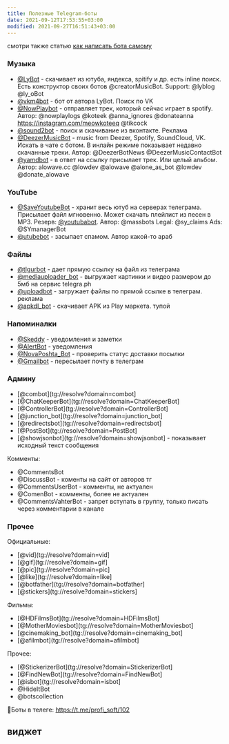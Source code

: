 ```yaml
---
title: Полезные Telegram-боты
date: 2021-09-12T17:53:55+03:00
modified: 2021-09-27T16:51:43+03:00
---
```

смотри также статью [как написать бота самому](../coding/telegram-bots.md)

### **Музыка** ###
- [@LyBot](tg://resolve?domain=LyBot) - скачивает из ютуба, яндекса, spitify и др. есть inline поиск. Есть конструктор своих ботов @creatorMusicBot. Support: @lyblog @ly_oBot
- [@vkm4bot](tg://resolve?domain=vkm4bot) - бот от автора LyBot. Поиск по VK
- [@NowPlaybot](tg://resolve?domain=NowPlaybot) - отправляет трек, который сейчас играет в spotify. Автор: @nowplaylogs @koteek @anna_ignores @donateanna https://instagram.com/meowkoteeq @tikcock
- [@sound2bot](tg://resolve?domain=sound2bot) - поиск и скачивание из вконтакте. Реклама 
- [@DeezerMusicBot](tg://resolve?domain=DeezerMusicBot) - music from Deezer, Spotify, SoundCloud, VK. Искать в чате с ботом. В инлайн режиме показывает недавно скачанные треки. Автор: @DeezerBotNews @DeezerMusicContactBot
- [@yamdbot](tg://resolve?domain=yamdbot) - в ответ на ссылку присылает трек. Или целый альбом. Автор: alowave.cc @lowdev @alowave @alone_as_bot @lowdev @donate_alowave 

### **YouTube** ###
- [@SaveYoutubeBot](tg://resolve?domain=SaveYoutubeBot) - хранит весь ютуб на серверах телеграма. Присылает файл мгновенно. Может скачать плейлист из песен в MP3. Резерв: [@youtubabot](tg://resolve?domain=youtubabot). Автор: @massbots Legal: @sy_claims Ads: @SYmanagerBot
- [@utubebot](tg://resolve?domain=utubebot) - засыпает спамом. Автор какой-то араб

### **Файлы** ###
- [@tlgurbot](tg://resolve?domain=tlgurbot) - дает прямую ссылку на файл из телеграма
- [@mediauploader_bot](tg://resolve?domain=mediauploader_bot) - выгружает картинки и видео размером до 5мб на сервис telegra.ph
- [@uploadbot](tg://resolve?domain=utubebot) - загружает файлы по прямой ссылке в телеграм. реклама
- [@apkdl_bot](tg://resolve?domain=utubebot) - скачивает APK из Play маркета. тупой

### **Напоминалки** ###
- [@Skeddy](tg://resolve?domain=utubebot) - уведомления и заметки
- [@AlertBot](tg://resolve?domain=utubebot) - уведомления
- [@NovaPoshta_Bot](tg://resolve?domain=utubebot) - проверить статус доставки посылки
- [@Gmailbot](tg://resolve?domain=utubebot) - пересылает почту в телеграм

### **Админу** ###
- [@combot](tg://resolve?domain=combot]  
- [@ChatKeeperBot](tg://resolve?domain=ChatKeeperBot]  
- [@ControllerBot](tg://resolve?domain=ControllerBot]  
- [@junction_bot](tg://resolve?domain=junction_bot]  
- [@redirectsbot](tg://resolve?domain=redirectsbot]  
- [@PostBot](tg://resolve?domain=PostBot]  
- [@showjsonbot](tg://resolve?domain=showjsonbot] - показывает исходный текст сообщения  

Комменты:   
- @CommentsBot  
- @DiscussBot - коменты на сайт от авторов тг  
- @CommentsUserBot - комменты, не актуален  
- @ComenBot - комменты, более не актуален   
- @CommentsVahterBot - запрет вступать в группу, только писать через комментарии в канале  

### **Прочее** ### 

Официальные:  
- [@vid](tg://resolve?domain=vid]  
- [@gif](tg://resolve?domain=gif]  
- [@pic](tg://resolve?domain=pic]  
- [@like](tg://resolve?domain=like]  
- [@botfather](tg://resolve?domain=botfather]  
- [@stickers](tg://resolve?domain=stickers]   

Фильмы:  
- [@HDFilmsBot](tg://resolve?domain=HDFilmsBot]  
- [@MotherMoviesbot](tg://resolve?domain=MotherMoviesbot]  
- [@cinemaking_bot](tg://resolve?domain=cinemaking_bot]  
- [@afilmbot](tg://resolve?domain=afilmbot]   

Прочее:  
- [@StickerizerBot](tg://resolve?domain=StickerizerBot]  
- [@FindNewBot](tg://resolve?domain=FindNewBot]  
- [@isbot](tg://resolve?domain=isbot]  
- @HideItBot  
- @botscollection  


🚀Боты в телеге: <https://t.me/profi_soft/102>


## виджет
<script async src="https://telegram.org/js/telegram-widget.js?15" data-telegram-post="profi_soft/102" data-width="100%"></script>
